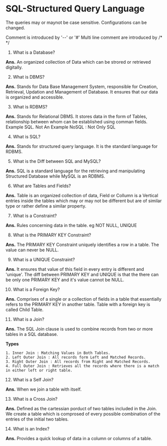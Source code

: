 # SQL-Structured Query Language

The queries may or maynot be case sensitive. Configurations can be changed.

Comment is introduced by '--' or '#'
Multi line comment are introduced by /* */

1. What is a Database?

**Ans.** An organized collection of Data which can be strored or retrieved digitally.

2. What is DBMS?

**Ans.** Stands for Data Base Management System, responsible for Creation, Retrieval, Updation and Management of Database. It ensures that our data is organized and accessible.

3. What is RDBMS?

**Ans.** Stands for Relational DBMS. It stores data in the form of Tables, relationship between whom can be established using comman fields. Example SQL.
Not An Example NoSQL : Not Only SQL

4. What is SQL?

**Ans.** Stands for structured query language. It is the standard language for RDBMS.

5. What is the Diff between SQL and MySQL?

**Ans.** SQL is a standard language for the retrieving and manipulating Structured Database while MySQL is an RDBMS.

6. What are Tables and Fields?

**Ans.** Table is an organized collection of data, Field or Collumn is a Vertical entries inside the tables which may or may not be different but are of similar type or rather define a similar property.

7. What is a Constraint?

**Ans.** Rules concerning data in the table. eg NOT NULL, UNIQUE

8. What is the PRIMARY KEY Constraint?

**Ans.** The PRIMARY KEY Constraint uniquely identifies a row in a table. The value can never be NULL.

9. What is a UNIQUE Constraint?

**Ans.** It ensures that value of this field in every entry is different and 'unique'. The diff between PRIMARY KEY and UNIQUE is that the there can be only one PRIMARY KEY and it's value cannot be NULL.

10. What is a Foreign Key?

**Ans.** Comprises of a single or a collection of fields in a table that essentially refers to the PRIMARY KEY in another table. Table with a foreign key is called Child Table.

11. What is a Join?

**Ans.** The SQL Join clause is used to combine records from two or more tables in a SQL database.

**Types**

    1. Inner Join : Matching Values in Both Tables.
    2. Left Outer Join : All records form Left and Matched Records.
    3. Right Outer Join : All records from Right and Matched Records.
    4. Full Outer Join : Retrieves all the records where there is a match in either left or right table.

12. What is a Self Join?

**Ans.** When we join a table with itself.

13. What is a Cross Join?

**Ans.** Defined as the cartessian porduct of two tables included in the Join. We create a table which is comprosed of every possible combination of the entries of the initial two tables.

14. What is an Index?

**Ans.** Provides a quick lookup of data in a column or columns of a table.

